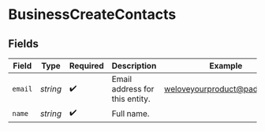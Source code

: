 # BusinessCreateContacts


## Fields

| Field                          | Type                           | Required                       | Description                    | Example                        |
| ------------------------------ | ------------------------------ | ------------------------------ | ------------------------------ | ------------------------------ |
| `email`                        | *string*                       | :heavy_check_mark:             | Email address for this entity. | weloveyourproduct@paddle.com   |
| `name`                         | *string*                       | :heavy_check_mark:             | Full name.                     |                                |